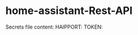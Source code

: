 # home-assistant-Rest-API
Secrets file content:
HAIPPORT:<IP and Port of Home-Assistant>
TOKEN:<Token for Home-Assistant>
